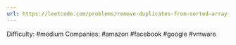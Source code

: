 ```yaml
---
url: https://leetcode.com/problems/remove-duplicates-from-sorted-array-ii
---
```


Difficulty: #medium
Companies: #amazon #facebook #google #vmware